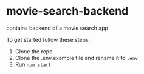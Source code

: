 # movie-search-backend
contains backend of a movie search app

To get started follow these steps:
1. Clone the repo
2. Clone the .env.example file and rename it to `.env`
3. Run `npm start`
